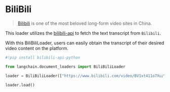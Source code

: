 # BiliBili

>[Bilibili](https://www.bilibili.tv/) is one of the most beloved long-form video sites in China.

This loader utilizes the [bilibili-api](https://github.com/MoyuScript/bilibili-api) to fetch the text transcript from `Bilibili`.

With this BiliBiliLoader, users can easily obtain the transcript of their desired video content on the platform.


```python
#!pip install bilibili-api-python
```


```python
from langchain.document_loaders import BiliBiliLoader
```


```python
loader = BiliBiliLoader(["https://www.bilibili.com/video/BV1xt411o7Xu/"])
```


```python
loader.load()
```
